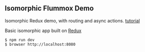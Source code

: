 ## Isomorphic Flummox Demo

Isomorphic Redux demo, with routing and async actions. [tutorial](https://medium.com/@bananaoomarang/handcrafting-an-isomorphic-redux-application-with-love-40ada4468af4)

Basic isomorphic app built on [Redux](https://github.com/gaearon/redux)

```
$ npm run dev
$ browser http://localhost:8080
```
